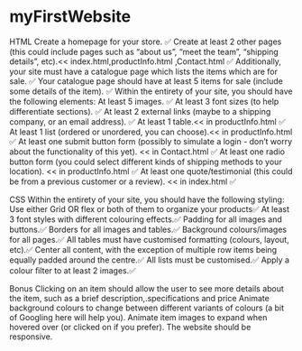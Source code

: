 # myFirstWebsite
HTML
Create a homepage for your store. ✅
Create at least 2 other pages (this could include pages such as “about us”, “meet the team”, “shipping details”, etc).<< index.html,productInfo.html ,Contact.html ✅
Additionally, your site must have a catalogue page which lists the items which are for sale. ✅
Your catalogue page should have at least 5 items for sale (include some details of the item). ✅
Within the entirety of your site, you should have the following elements:
At least 5 images. ✅
At least 3 font sizes (to help differentiate sections). ✅
At least 2 external links (maybe to a shipping company, or an email address). ✅
At least 1 table.<< in productInfo.html ✅
At least 1 list (ordered or unordered, you can choose).<< in productInfo.html ✅
At least one submit button form (possibly to simulate a login - don’t worry about the functionality of this yet). << in Contact.html ✅
At least one radio button form (you could select different kinds of shipping methods to your location). << in productInfo.html ✅
At least one quote/testimonial (this could be from a previous customer or a review). << in index.html ✅


CSS
Within the entirety of your site, you should have the following styling:
Use either Grid OR flex or both of them to organize your products✅
At least 3 font styles with different colouring effects.✅
Padding for all images and buttons.✅
Borders for all images and tables.✅
Background colours/images for all pages.✅
All tables must have customised formatting (colours, layout, etc).✅
Center all content, with the exception of multiple row items being equally padded around the centre.✅
All lists must be customised.✅
Apply a colour ﬁlter to at least 2 images.✅


Bonus
Clicking on an item should allow the user to see more details about the item, such as a brief description,.specifications and price 
Animate background colours to change between different variants of colours (a bit of Googling here will help you).
Animate item images to expand when hovered over (or clicked on if you prefer).
The website should be responsive.
